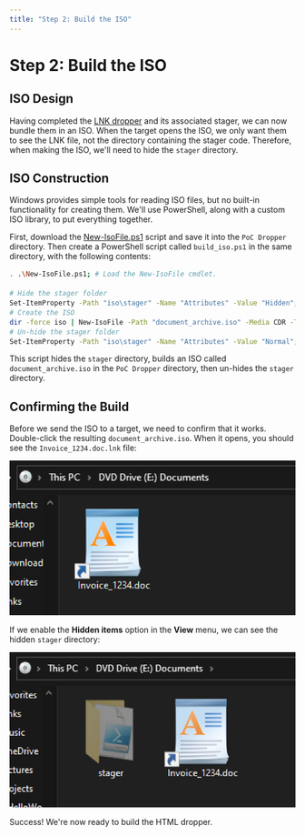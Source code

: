 ```yaml
---
title: "Step 2: Build the ISO"
---
```


<h1>Step 2: Build the ISO</h1>

## ISO Design

Having completed the [LNK dropper](/0x10%20Design/12%20Droppers/20%20LNK/#lnk-construction) and its associated stager, we can now bundle them in an ISO. When the target opens the ISO, we only want them to see the LNK file, not the directory containing the stager code. Therefore, when making the ISO, we'll need to hide the `stager` directory.

## ISO Construction

Windows provides simple tools for reading ISO files, but no built-in functionality for creating them. We'll use PowerShell, along with a custom ISO library, to put everything together.

First, download the [New-IsoFile.ps1](https://github.com/wikijm/PowerShell-AdminScripts/blob/master/Miscellaneous/New-IsoFile.ps1) script and save it into the `PoC Dropper` directory. Then create a PowerShell script called `build_iso.ps1` in the same directory, with the following contents:

```sh
. .\New-IsoFile.ps1; # Load the New-IsoFile cmdlet.

# Hide the stager folder
Set-ItemProperty -Path "iso\stager" -Name "Attributes" -Value "Hidden";
# Create the ISO
dir -force iso | New-IsoFile -Path "document_archive.iso" -Media CDR -Title "Documents" -Force | Out-Null;
# Un-hide the stager folder
Set-ItemProperty -Path "iso\stager" -Name "Attributes" -Value "Normal";
```

This script hides the `stager` directory, builds an ISO called `document_archive.iso` in the `PoC Dropper` directory, then un-hides the `stager` directory.

## Confirming the Build

Before we send the ISO to a target, we need to confirm that it works. Double-click the resulting `document_archive.iso`. When it opens, you should see the `Invoice_1234.doc.lnk` file:

![Invoice file is visible inside the ISO.](./img/invoice.jpg)

If we enable the **Hidden items** option in the **View** menu, we can see the hidden `stager` directory:

![Stager directory is hidden.](./img/hidden_stager.jpg)

Success! We're now ready to build the HTML dropper.